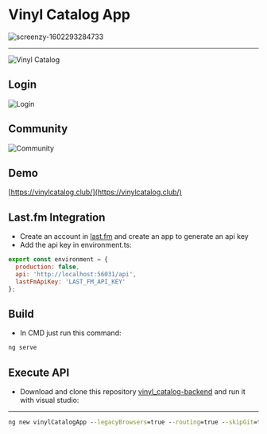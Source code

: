 # Vinyl Catalog App

![screenzy-1602293284733](https://user-images.githubusercontent.com/1715022/95642413-ff8bd800-0a6d-11eb-8575-04c6601c3e69.png)

----

![Vinyl Catalog](https://user-images.githubusercontent.com/1715022/90344205-14ec0500-dfdd-11ea-82a3-b3d12a1881ce.gif)

## Login
![Login](https://user-images.githubusercontent.com/1715022/90343721-c5a3d580-dfd8-11ea-8068-8ef224ba55c5.png)

## Community
![Community](https://user-images.githubusercontent.com/1715022/90961752-a8f01d80-e470-11ea-9123-aeae10fee698.png)

## Demo
[https://vinylcatalog.club/](https://vinylcatalog.club/)

## Last.fm Integration
- Create an account in [last.fm](https://www.last.fm/api/) and create an app to generate an api key
- Add the api key in environment.ts:

```javascript
export const environment = {
  production: false,
  api: 'http://localhost:56031/api',
  lastFmApiKey: 'LAST_FM_API_KEY'
};
```

## Build
- In CMD just run this command:

```bash
ng serve
```

## Execute API
- Download and clone this repository [vinyl_catalog-backend](https://github.com/NESTicle/vinyl_catalog-backend) and run it with visual studio:

---

```cmd
ng new vinylCatalogApp --legacyBrowsers=true --routing=true --skipGit=true --skipTests=true --style=scss --verbose=true
```
